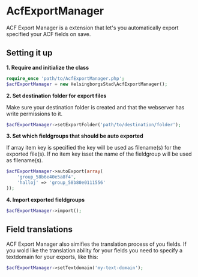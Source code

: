 AcfExportManager
================

ACF Export Manager is a extension that let's you automatically export specified your ACF fields on save.

Setting it up
-------------

**1. Require and initialize the class**
```php
require_once 'path/to/AcfExportManager.php';
$acfExportManager = new HelsingborgsStad\AcfExportManager();
```

**2. Set destination folder for export files**

Make sure your destination folder is created and that the webserver has write permissions to it.

```php
$acfExportManager->setExportFolder('path/to/destination/folder');
```

**3. Set which fieldgroups that should be auto exported**

If array item key is specified the key will be used as filename(s) for the exported file(s). If no item key isset the name of the fieldgroup will be used as filename(s).

```php
$acfExportManager->autoExport(array(
    'group_58b6e40e5a8f4',
    'halloj' => 'group_58b80e0111556'
));
```

**4. Import exported fieldgroups**
```php
$acfExportManager->import();
```

Field translations
------------------

ACF Export Manager also simifies the translation process of you fields. If you wold like the translation ability for your fields you need to specify a textdomain for your exports, like this:

```php
$acfExportManager->setTextdomain('my-text-domain');
```

